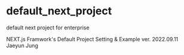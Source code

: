 # default_next_project
default next project for enterprise

NEXT.js Framwork's Default Project Setting & Example
ver. 2022.09.11
Jaeyun Jung
